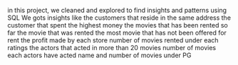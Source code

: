 in this project, we cleaned and explored to find insights and patterns using SQL
We gots insights like the customers that reside in the same address
the customer that spent the highest money
the movies that has been rented so far
the movie that was rented the most
movie that has not been offered for rent
the profit made by each store 
number of movies rented under each ratings
the actors that acted in more than 20 movies
number of movies each actors have acted
name and number of movies under PG
